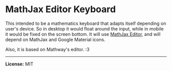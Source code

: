 # MathJax Editor Keyboard

This intended to be a mathematics keyboard that adapts itself depending on user's device. So in desktop it would float around the input, while in mobile it would be fixed on the screen bottom. It will use [MathJax Editor](http://github.com/ianlucas/mathjax-editor), and will depend on MathJax and Google Material icons.

Also, it is based on Mathway's editor. :3

---

**License:** MIT